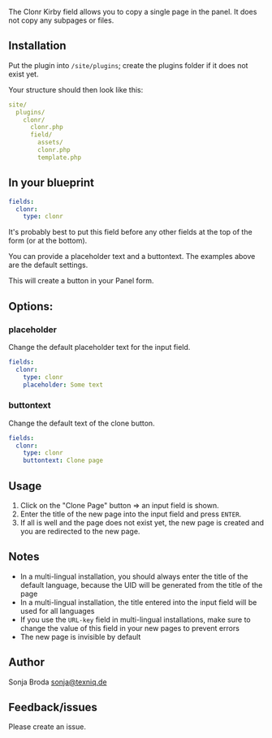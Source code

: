 The Clonr Kirby field allows you to copy a single page in the panel. It does not copy any subpages or files.

## Installation

Put the plugin into `/site/plugins`; create the plugins folder if it does not exist yet.

Your structure should then look like this:

```yaml
site/
  plugins/
    clonr/
      clonr.php
      field/
        assets/
        clonr.php
        template.php
```

## In your blueprint

```yaml
fields:
  clonr:
    type: clonr
```

It's probably best to put this field before any other fields at the top of the form (or at the bottom).

You can provide a placeholder text and a buttontext. The examples above are the default settings.

This will create a button in your Panel form.

## Options:

### placeholder

Change the default placeholder text for the input field.

```yaml
fields:
  clonr:
    type: clonr
    placeholder: Some text
```

### buttontext

Change the default text of the clone button.

```yaml
fields:
  clonr:
    type: clonr
    buttontext: Clone page
```


## Usage

1. Click on the "Clone Page" button => an input field is shown.
2. Enter the title of the new page into the input field and press `ENTER`.
3. If all is well and the page does not exist yet, the new page is created and you are redirected to the new page.


## Notes

- In a multi-lingual installation, you should always enter the title of the default language, because the UID will be generated from the title of the page
- In a multi-lingual installation, the title entered into the input field will be used for all languages
- If you use the `URL-key` field in multi-lingual installations, make sure to change the value of this field in your new pages to prevent errors
- The new page is invisible by default

## Author

Sonja Broda sonja@texniq.de

## Feedback/issues

Please create an issue.

